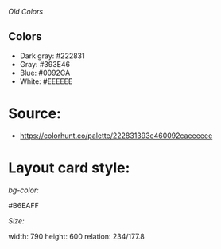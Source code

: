 _Old Colors_

## Colors

- Dark gray: #222831
- Gray: #393E46
- Blue: #0092CA
- White: #EEEEEE

# Source:

- https://colorhunt.co/palette/222831393e460092caeeeeee


# Layout card style:

*bg-color:*

#B6EAFF

*Size:*

width: 790
height: 600
relation: 234/177.8
